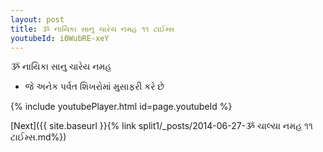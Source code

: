 ```yaml
---
layout: post
title: ૐ નાયિકા સાનુ ચારેય નમહ ૧૧ ટાઈમ્સ
youtubeId: i0WubRE-xeY
---
```

 
 
 ૐ નાયિકા સાનુ ચારેય નમહ  
 
 -  જે અનેક પર્વત શિખરોમાં મુસાફરી કરે છે 
 
  
 
  
 
 
 
 
 
 


{% include youtubePlayer.html id=page.youtubeId %}
 
[Next]({{ site.baseurl }}{% link  split1/_posts/2014-06-27-ૐ ચાલ્યા નમહ ૧૧ ટાઈમ્સ.md%})
 
